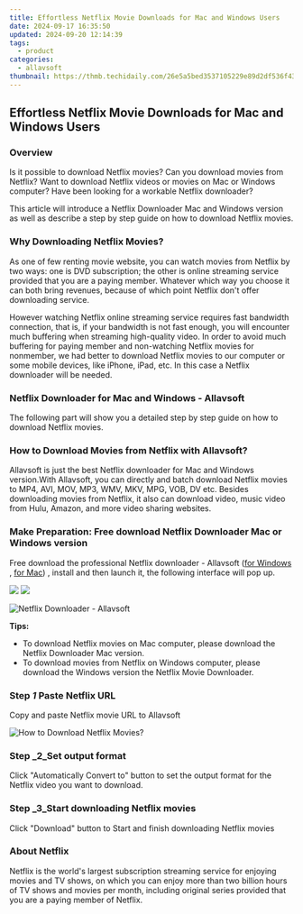 ```yaml
---
title: Effortless Netflix Movie Downloads for Mac and Windows Users
date: 2024-09-17 16:35:50
updated: 2024-09-20 12:14:39
tags:
  - product
categories:
  - allavsoft
thumbnail: https://thmb.techidaily.com/26e5a5bed3537105229e89d2df536f43cfadace1d3a287d0f50c6226ff3d146f.png
---
```


## Effortless Netflix Movie Downloads for Mac and Windows Users

### Overview

Is it possible to download Netflix movies? Can you download movies from Netflix? Want to download Netflix videos or movies on Mac or Windows computer? Have been looking for a workable Netflix downloader?

This article will introduce a Netflix Downloader Mac and Windows version as well as describe a step by step guide on how to download Netflix movies.

### Why Downloading Netflix Movies?

As one of few renting movie website, you can watch movies from Netflix by two ways: one is DVD subscription; the other is online streaming service provided that you are a paying member. Whatever which way you choose it can both bring revenues, because of which point Netflix don't offer downloading service.

However watching Netflix online streaming service requires fast bandwidth connection, that is, if your bandwidth is not fast enough, you will encounter much buffering when streaming high-quality video. In order to avoid much buffering for paying member and non-watching Netflix movies for nonmember, we had better to download Netflix movies to our computer or some mobile devices, like iPhone, iPad, etc. In this case a Netflix downloader will be needed.

### Netflix Downloader for Mac and Windows - Allavsoft

The following part will show you a detailed step by step guide on how to download Netflix movies.

### How to Download Movies from Netflix with Allavsoft?

Allavsoft is just the best Netflix downloader for Mac and Windows version.With Allavsoft, you can directly and batch download Netflix movies to MP4, AVI, MOV, MP3, WMV, MKV, MPG, VOB, DV etc. Besides downloading movies from Netflix, it also can download video, music video from Hulu, Amazon, and more video sharing websites.

### Make Preparation: Free download Netflix Downloader Mac or Windows version

Free download the professional Netflix downloader - Allavsoft ([for Windows](https://tools.techidaily.com/allavsoft/products/) , [for Mac](https://tools.techidaily.com/allavsoft/products/)) , install and then launch it, the following interface will pop up.

[![](https://www.allavsoft.com/how-to/../images/how-to/free-download-win.jpg)](https://tools.techidaily.com/allavsoft/products/) [![](https://www.allavsoft.com/how-to/../images/how-to/free-download-mac.jpg)](https://tools.techidaily.com/allavsoft/products/)

![Netflix Downloader - Allavsoft](https://www.allavsoft.com/how-to/../images/allavsoft/screen-shot-600.jpg)

**Tips:**

* To download Netflix movies on Mac computer, please download the Netflix Downloader Mac version.
* To download movies from Netflix on Windows computer, please download the Windows version the Netflix Movie Downloader.

### Step _1_ Paste Netflix URL

Copy and paste Netflix movie URL to Allavsoft

![How to Download Netflix Movies?](https://www.allavsoft.com/how-to/../images/how-to/netflix-downloader-mac-windows/download-netflix-movies.jpg)

### Step _2_Set output format

Click "Automatically Convert to" button to set the output format for the Netflix video you want to download.

### Step _3_Start downloading Netflix movies

Click "Download" button to Start and finish downloading Netflix movies

### About Netflix

Netflix is the world's largest subscription streaming service for enjoying movies and TV shows, on which you can enjoy more than two billion hours of TV shows and movies per month, including original series provided that you are a paying member of Netflix.

<ins class="adsbygoogle"
     style="display:block"
     data-ad-format="autorelaxed"
     data-ad-client="ca-pub-7571918770474297"
     data-ad-slot="1223367746"></ins>



<ins class="adsbygoogle"
     style="display:block"
     data-ad-client="ca-pub-7571918770474297"
     data-ad-slot="8358498916"
     data-ad-format="auto"
     data-full-width-responsive="true"></ins>

